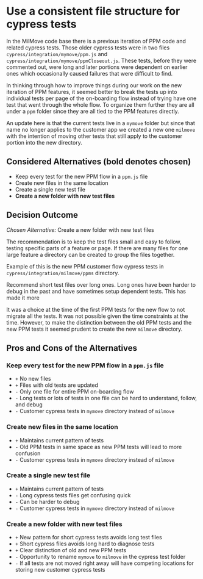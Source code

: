 # Use a consistent file structure for cypress tests

In the MilMove code base there is a previous iteration of PPM code and related cypress tests. Those older cypress tests were in two files `cypress/integration/mymove/ppm.js` and `cypress/integration/mymove/ppmCloseout.js`. These tests, before they were commented out, were long and later portions were dependent on earlier ones which occasionally caused failures that were difficult to find.

In thinking through how to improve things during our work on the new iteration of PPM features, it seemed better to break the tests up into individual tests per page of the on-boarding flow instead of trying have one test that went through the whole flow. To organize them further they are all under a `ppm` folder since they are all tied to the PPM features directly.

An update here is that the current tests live in a `mymove` folder but since that name no longer applies to the customer app we created a new one `milmove` with the intention of moving other tests that still apply to the customer portion into the new directory.

## Considered Alternatives (bold denotes chosen)

- Keep every test for the new PPM flow in a `ppm.js` file
- Create new files in the same location
- Create a single new test file
- **Create a new folder with new test files**

## Decision Outcome

_Chosen Alternative:_ Create a new folder with new test files

The recommendation is to keep the test files small and easy to follow, testing specific parts of a feature or page. If there are many files for one large feature a directory can be created to group the files together.

Example of this is the new PPM customer flow cypress tests in `cypress/integration/milmove/ppms` directory.

Recommend short test files over long ones. Long ones have been harder to debug in the past and have sometimes setup dependent tests. This has made it more

It was a choice at the time of the first PPM tests for the new flow to not migrate all the tests. It was not possible given the time constraints at the time. However, to make the distinction between the old PPM tests and the new PPM tests it seemed prudent to create the new `milmove` directory.

## Pros and Cons of the Alternatives

### Keep every test for the new PPM flow in a `ppm.js` file

- `+` No new files
- `+` Files with old tests are updated
- `-` Only one file for entire PPM on-boarding flow
- `-` Long tests or lots of tests in one file can be hard to understand, follow, and debug
- `-` Customer cypress tests in `mymove` directory instead of `milmove`

### Create new files in the same location

- `+` Maintains current pattern of tests
- `-` Old PPM tests in same space as new PPM tests will lead to more confusion
- `-` Customer cypress tests in `mymove` directory instead of `milmove`

### Create a single new test file

- `+` Maintains current pattern of tests
- `-` Long cypress tests files get confusing quick
- `-` Can be harder to debug
- `-` Customer cypress tests in `mymove` directory instead of `milmove`

### Create a new folder with new test files

- `+` New pattern for short cypress tests avoids long test files
- `+` Short cypress files avoids long hard to diagnose tests
- `+` Clear distinction of old and new PPM tests
- `-` Opportunity to rename `mymove` to `milmove` in the cypress test folder
- `-` If all tests are not moved right away will have competing locations for storing new customer cypress tests

